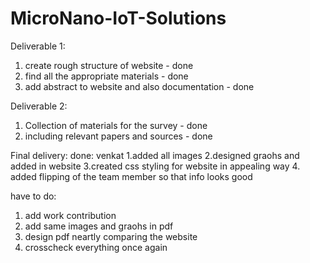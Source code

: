 # MicroNano-IoT-Solutions
Deliverable 1:
1. create rough structure of website - done
2. find all the appropriate materials - done
3. add abstract to website and also documentation - done

Deliverable 2:
1. Collection of materials for the survey - done
2. including relevant papers and sources - done

Final delivery:
done: venkat
1.added all images 
2.designed graohs and added in website
3.created css styling for website in appealing way
4. added flipping of the team member so that info looks good

have to do:
1. add work contribution
2. add same images and graohs in pdf
3. design pdf neartly comparing the website
4. crosscheck everything once again
